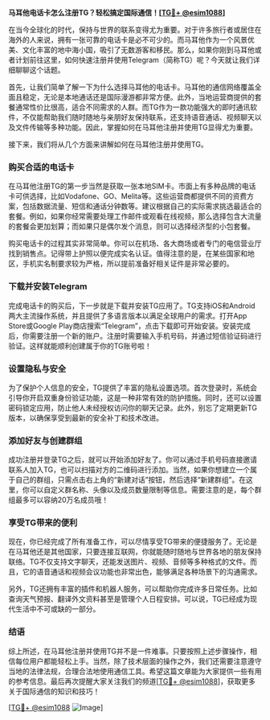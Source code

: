 **马耳他电话卡怎么注册TG？轻松搞定国际通信！[[TG💪+ @esim1088](https://t.me/s/esim1088)]**

在当今全球化的时代，保持与世界的联系变得尤为重要。对于许多旅行者或居住在海外的人来说，拥有一张可靠的电话卡是必不可少的。而马耳他作为一个风景优美、文化丰富的地中海小国，吸引了无数游客和移民。那么，如果你刚到马耳他或者计划前往这里，如何快速注册并使用Telegram（简称TG）呢？今天就让我们详细聊聊这个话题。

首先，让我们简单了解一下为什么选择马耳他的电话卡。马耳他的通信网络覆盖全面且稳定，无论是本地通话还是国际漫游都非常方便。此外，当地运营商提供的套餐通常性价比很高，适合不同需求的人群。而TG作为一款功能强大的即时通讯软件，不仅能帮助我们随时随地与亲朋好友保持联系，还支持语音通话、视频聊天以及文件传输等多种功能。因此，掌握如何在马耳他注册并使用TG显得尤为重要。

接下来，我们将从几个方面来讲解如何在马耳他注册并使用TG。

### **购买合适的电话卡**
在马耳他注册TG的第一步当然是获取一张本地SIM卡。市面上有多种品牌的电话卡可供选择，比如Vodafone、GO、Melita等。这些运营商都提供不同的资费方案，包括数据流量、短信和通话分钟数等。建议根据自己的实际需求挑选最适合的套餐。例如，如果你经常需要处理工作邮件或观看在线视频，那么选择包含大流量的套餐会更加划算；而如果只是偶尔发个消息，则可以选择经济型的小包套餐。

购买电话卡的过程其实非常简单。你可以在机场、各大商场或者专门的电信营业厅找到销售点。记得带上护照以便完成实名认证。值得注意的是，在某些国家和地区，手机实名制要求较为严格，所以提前准备好相关证件是非常必要的。

### **下载并安装Telegram**
完成电话卡的购买后，下一步就是下载并安装TG应用了。TG支持iOS和Android两大主流操作系统，并且提供了多语言版本以满足全球用户的需求。打开App Store或Google Play商店搜索“Telegram”，点击下载即可开始安装。安装完成后，你需要注册一个新的账户。注册时需要输入手机号码，并通过短信验证码进行验证。这样就能顺利创建属于你的TG账号啦！

### **设置隐私与安全**
为了保护个人信息的安全，TG提供了丰富的隐私设置选项。首次登录时，系统会引导你开启双重身份验证功能，这是一种非常有效的防护措施。同时，还可以设置密码锁定应用，防止他人未经授权访问你的聊天记录。此外，别忘了定期更新TG版本，以确保享受到最新的安全补丁和技术改进。

### **添加好友与创建群组**
成功注册并登录TG之后，就可以开始添加好友了。你可以通过手机号码直接邀请联系人加入TG，也可以扫描对方的二维码进行添加。当然，如果你想建立一个属于自己的群组，只需点击右上角的“新建对话”按钮，然后选择“新建群组”。在这里，你可以自定义群名称、头像以及成员数量限制等信息。需要注意的是，每个群组最多可以容纳20万名成员哦！

### **享受TG带来的便利**
现在，你已经完成了所有准备工作，可以尽情享受TG带来的便捷服务了。无论是在马耳他还是其他国家，只要连接互联网，你就能随时随地与世界各地的朋友保持联络。TG不仅支持文字聊天，还能发送图片、视频、音频等多种格式的文件。而且，它的语音通话和视频会议功能也非常出色，能够满足各种场景下的沟通需求。

另外，TG还拥有丰富的插件和机器人服务，可以帮助你完成许多日常任务。比如查询天气预报、翻译外文资料甚至是管理个人日程安排。可以说，TG已经成为现代生活中不可或缺的一部分。

### **结语**
综上所述，在马耳他注册并使用TG并不是一件难事。只要按照上述步骤操作，相信每位用户都能轻松上手。当然，除了技术层面的操作之外，我们还需要注意遵守当地的法律法规，合理合法地使用通信工具。希望这篇文章能为大家提供一些有用的参考信息。最后再次提醒大家关注我们的频道[[TG💪+ @esim1088](https://t.me/s/esim1088)]，获取更多关于国际通信的知识和技巧！

[[TG💪+ @esim1088](https://t.me/s/esim1088) ![Image](https://i.postimg.cc/4NQfJmqS/Snipaste-2025-05-13-00-14-12.png)]